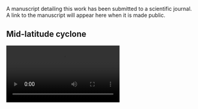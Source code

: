 A manuscript detailing this work has been submitted to a scientific journal. A link to the manuscript will appear here when it is made public.

## Mid-latitude cyclone

<video src="http://spfrnd.de/presentations/srs/mlc_log.mp4"/>

Work in progress.

## TIWP evolution for January 2020

Work in progress.

## Average TIWC for 2020

Work in progress.